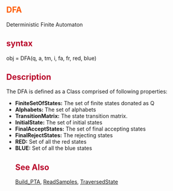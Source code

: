 <font color='FF5B00'><h2> DFA </h2></font>
Deterministic Finite Automaton
<font color='B80028'><h2> syntax </h2></font>
obj = DFA(q, a, tm, i, fa, fr, red, blue)
<font color='B80028'><h2> Description </h2></font>
The DFA is defined as a Class comprised of following properties:
  * **FiniteSetOfStates:** The set of finite states donated as Q
  * **Alphabets:** The set of alphabets
  * **TransitionMatrix:** The state transition matrix.
  * **InitialState:** The set of initial states
  * **FinalAcceptStates:** The set of final accepting states
  * **FinalRejectStates:** The rejecting states
  * **RED:** Set of all the red states
  * **BLUE:** Set of all the blue states
<font color='B80028'><h2> See Also </h2></font>
[Build\_PTA](BuildPTA.md), [ReadSamples](ReadSamples.md), [TraversedState](TraversedState.md)